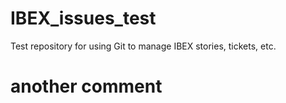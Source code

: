 # IBEX_issues_test
Test repository for using Git to manage IBEX stories, tickets, etc.
# another comment

